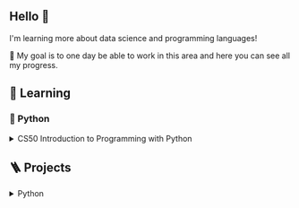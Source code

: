 ## Hello 👋

I'm learning more about data science and programming languages!

🎯 My goal is to one day be able to work in this area and here you can see all my progress. 


## 📖 Learning

### 🐍 Python

<details>
<summary>CS50 Introduction to Programming with Python</summary>

[CS50P](https://cs50.harvard.edu/python/2022/) is an open course of Harvard University. 

You will find in [CS50 Repository](https://github.com/richardnj14/CS50_Python) some of my learning projects organized by the following topics:

- [Functions and variables](https://github.com/richardnj14/CS50_python/tree/main/function_variables)

- [Conditionals](https://github.com/richardnj14/CS50_python/tree/main/conditionals)

- [Loops](https://github.com/richardnj14/CS50_python/tree/main/loops)

- [Exceptions](https://github.com/richardnj14/CS50_python/tree/main/exceptions)

- Libraries

- Unit tests

- File I/O

- Regular expressions

- Object-oriented programming

- Et cetera

</details>


## 🪜 Projects

<details>
  
<summary> Python</summary>

[CSTR dynamic model](https://github.com/richardnj14/CSTR-model)
</details>


<!--

<details>
  
<summary> Python</summary>

[CS50 Introduction to Programming with Python]

</details>

**richardnj14/richardnj14** is a ✨ _special_ ✨ repository because its `README.md` (this file) appears on your GitHub profile.

Here are some ideas to get you started:

- 🔭 I’m currently working on ...
- 🌱 I’m currently learning ...
- 👯 I’m looking to collaborate on ...
- 🤔 I’m looking for help with ...
- 💬 Ask me about ...
- 📫 How to reach me: ...
- 😄 Pronouns: ...
- ⚡ Fun fact: ...
-->
